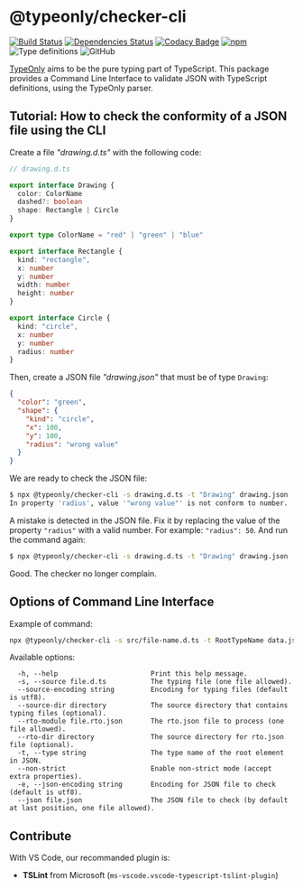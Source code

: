 # @typeonly/checker-cli

[![Build Status](https://travis-ci.com/tomko-team/typeonly-checker-cli.svg?branch=master)](https://travis-ci.com/tomko-team/typeonly-checker-cli)
[![Dependencies Status](https://david-dm.org/tomko-team/typeonly-checker-cli/status.svg)](https://david-dm.org/tomko-team/typeonly-checker-cli)
[![Codacy Badge](https://api.codacy.com/project/badge/Grade/8a2c29e43ddf401fa7e5f80e96efdcc2)](https://www.codacy.com/manual/paleo/typeonly-checker-cli?utm_source=github.com&amp;utm_medium=referral&amp;utm_content=tomko-team/typeonly-checker-cli&amp;utm_campaign=Badge_Grade)
[![npm](https://img.shields.io/npm/dm/@typeonly/checker-cli)](https://www.npmjs.com/package/@typeonly/checker-cli)
![Type definitions](https://img.shields.io/npm/types/@typeonly/checker-cli)
![GitHub](https://img.shields.io/github/license/tomko-team/typeonly-checker-cli)

[TypeOnly](https://github.com/tomko-team/typeonly) aims to be the pure typing part of TypeScript. This package provides a Command Line Interface to validate JSON with TypeScript definitions, using the TypeOnly parser.

## Tutorial: How to check the conformity of a JSON file using the CLI

Create a file _"drawing.d.ts"_ with the following code:

```ts
// drawing.d.ts

export interface Drawing {
  color: ColorName
  dashed?: boolean
  shape: Rectangle | Circle
}

export type ColorName = "red" | "green" | "blue"

export interface Rectangle {
  kind: "rectangle",
  x: number
  y: number
  width: number
  height: number
}

export interface Circle {
  kind: "circle",
  x: number
  y: number
  radius: number
}
```

Then, create a JSON file _"drawing.json"_ that must be of type `Drawing`:

```json
{
  "color": "green",
  "shape": {
    "kind": "circle",
    "x": 100,
    "y": 100,
    "radius": "wrong value"
  }
}
```

We are ready to check the JSON file:

```sh
$ npx @typeonly/checker-cli -s drawing.d.ts -t "Drawing" drawing.json
In property 'radius', value '"wrong value"' is not conform to number.
```

A mistake is detected in the JSON file. Fix it by replacing the value of the property `"radius"` with a valid number. For example: `"radius": 50`. And run the command again:

```sh
$ npx @typeonly/checker-cli -s drawing.d.ts -t "Drawing" drawing.json
```

Good. The checker no longer complain.

## Options of Command Line Interface

Example of command:

```sh
npx @typeonly/checker-cli -s src/file-name.d.ts -t RootTypeName data.json
```

Available options:

```
  -h, --help                       Print this help message.
  -s, --source file.d.ts           The typing file (one file allowed).
  --source-encoding string         Encoding for typing files (default is utf8).
  --source-dir directory           The source directory that contains typing files (optional).
  --rto-module file.rto.json       The rto.json file to process (one file allowed).
  --rto-dir directory              The source directory for rto.json file (optional).
  -t, --type string                The type name of the root element in JSON.
  --non-strict                     Enable non-strict mode (accept extra properties).
  -e, --json-encoding string       Encoding for JSON file to check (default is utf8).
  --json file.json                 The JSON file to check (by default at last position, one file allowed).
```

## Contribute

With VS Code, our recommanded plugin is:

- **TSLint** from Microsoft (`ms-vscode.vscode-typescript-tslint-plugin`)
